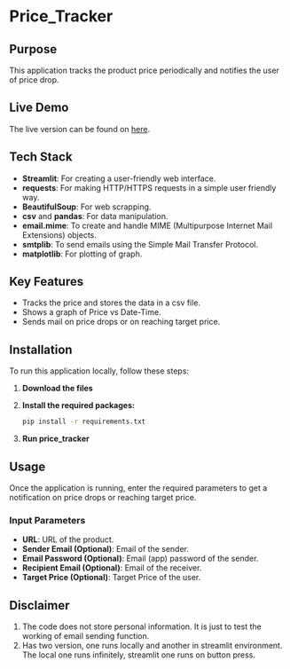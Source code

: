 # Price_Tracker

## Purpose

This application tracks the product price periodically and notifies the user of price drop.

## Live Demo

The live version can be found on [here](https://periodicpricetracker-74dd.onrender.com).

## Tech Stack

- **Streamlit**: For creating a user-friendly web interface.
- **requests**: For making HTTP/HTTPS requests in a simple user friendly way.
- **BeautifulSoup**: For web scrapping.
- **csv** and **pandas**: For data manipulation.
- **email.mime**: To create and handle MIME (Multipurpose Internet Mail Extensions) objects.
- **smtplib**: To send emails using the Simple Mail Transfer Protocol.
- **matplotlib**: For plotting of graph.

## Key Features

- Tracks the price and stores the data in a csv file.
- Shows a graph of Price vs Date-Time.
- Sends mail on price drops or on reaching target price.

## Installation

To run this application locally, follow these steps:

1. **Download the files**
    
2. **Install the required packages:**
    ```bash
    pip install -r requirements.txt
    ```
    
3. **Run price_tracker**

## Usage

Once the application is running, enter the required parameters to get a notification on price drops or reaching target price.

### Input Parameters

- **URL**: URL of the product.
- **Sender Email (Optional)**: Email of the sender.
- **Email Password (Optional)**: Email (app) password of the sender.
- **Recipient Email (Optional)**: Email of the receiver.
- **Target Price (Optional)**: Target Price of the user.

## Disclaimer

1. The code does not store personal information. It is just to test the working of email sending function.
2. Has two version, one runs locally and another in streamlit environment. The local one runs infinitely, streamlit one runs on button press.
